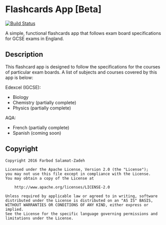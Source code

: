# Flashcards App [Beta]

[![Build Status](https://travis-ci.org/FarbodSalamat-Zadeh/FlashcardsApp.svg?branch=master)](https://travis-ci.org/FarbodSalamat-Zadeh/FlashcardsApp)

A simple, functional flashcards app that follows exam board specifications for GCSE exams in England.

## Description

This flashcard app is designed to follow the specifications for the courses of particular exam boards. A list of subjects and courses covered by this app is below:

Edexcel (IGCSE):
- Biology
- Chemistry (partially complete)
- Physics (partially complete)

AQA:
- French (partially complete)
- Spanish (coming soon)


## Copyright

```
Copyright 2016 Farbod Salamat-Zadeh

Licensed under the Apache License, Version 2.0 (the "License");
you may not use this file except in compliance with the License.
You may obtain a copy of the License at

    http://www.apache.org/licenses/LICENSE-2.0

Unless required by applicable law or agreed to in writing, software
distributed under the License is distributed on an "AS IS" BASIS,
WITHOUT WARRANTIES OR CONDITIONS OF ANY KIND, either express or implied.
See the License for the specific language governing permissions and
limitations under the License.
```
